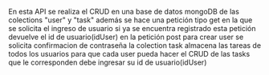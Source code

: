 En esta API se realiza el CRUD en una base de datos mongoDB de las colections "user" y "task"
además se hace una petición tipo get en la que se solicita el ingreso de usuario si ya se encuentra registrado
esta petición devuelve el id de usuario(idUser)
en la petición post para crear user se solicita confirmacion de contraseña
la colection task almacena las tareas de todos los usuarios
para que cada user pueda hacer el CRUD de las tasks que le corresponden debe ingresar su id de usuario(idUser)
